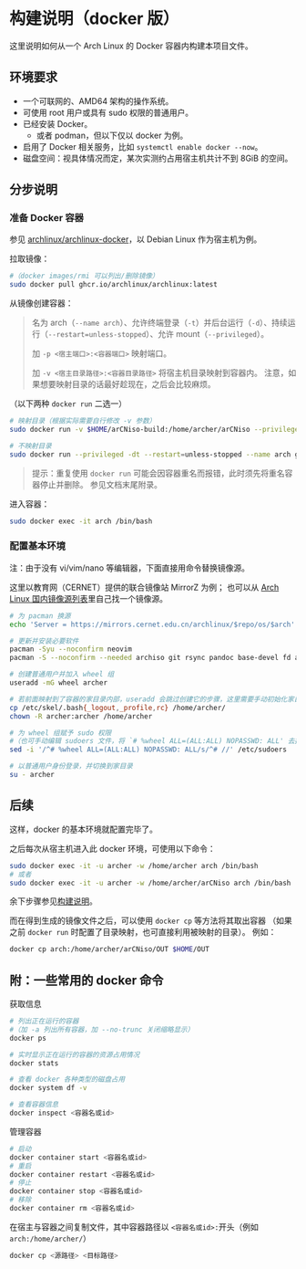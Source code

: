 # 构建说明（docker 版）
这里说明如何从一个 Arch Linux 的 Docker 容器内构建本项目文件。

## 环境要求

- 一个可联网的、AMD64 架构的操作系统。
- 可使用 root 用户或具有 sudo 权限的普通用户。
- 已经安装 Docker。
  - 或者 podman，但以下仅以 docker 为例。
- 启用了 Docker 相关服务，比如 `systemctl enable docker --now`。
- 磁盘空间：视具体情况而定，某次实测约占用宿主机共计不到 8GiB 的空间。

## 分步说明

### 准备 Docker 容器
参见 [archlinux/archlinux-docker](https://github.com/archlinux/archlinux-docker)，以 Debian Linux 作为宿主机为例。

拉取镜像：
```bash
#（docker images/rmi 可以列出/删除镜像）
sudo docker pull ghcr.io/archlinux/archlinux:latest
```

从镜像创建容器：
> 名为 arch（`--name arch`）、允许终端登录（`-t`）并后台运行（`-d`）、持续运行（`--restart=unless-stopped`）、允许 mount（`--privileged`）。
>
> 加 `-p <宿主端口>:<容器端口>` 映射端口。
>
> 加 `-v <宿主目录路径>:<容器目录路径>` 将宿主机目录映射到容器内。
> 注意，如果想要映射目录的话最好趁现在，之后会比较麻烦。

（以下两种 `docker run` 二选一）
```bash
# 映射目录（根据实际需要自行修改 -v 参数）
sudo docker run -v $HOME/arCNiso-build:/home/archer/arCNiso --privileged -dt --restart=unless-stopped --name arch ghcr.io/archlinux/archlinux:latest
```
```bash
# 不映射目录
sudo docker run --privileged -dt --restart=unless-stopped --name arch ghcr.io/archlinux/archlinux:latest
```

> 提示：重复使用 `docker run` 可能会因容器重名而报错，此时须先将重名容器停止并删除。
> 参见文档末尾附录。

进入容器：
```bash
sudo docker exec -it arch /bin/bash
```

### 配置基本环境

注：由于没有 vi/vim/nano 等编辑器，下面直接用命令替换镜像源。

这里以教育网（CERNET）提供的联合镜像站 MirrorZ 为例；
也可以从 [Arch Linux 国内镜像源列表](https://archlinux.org/mirrorlist/?country=CN&protocol=https&ip_version=4&use_mirror_status=on)里自己找一个镜像源。
```bash
# 为 pacman 换源
echo 'Server = https://mirrors.cernet.edu.cn/archlinux/$repo/os/$arch' >/etc/pacman.d/mirrorlist

# 更新并安装必要软件
pacman -Syu --noconfirm neovim
pacman -S --noconfirm --needed archiso git rsync pandoc base-devel fd asp cmake less sudo

# 创建普通用户并加入 wheel 组
useradd -mG wheel archer

# 若前面映射到了容器的家目录内部，useradd 会跳过创建它的步骤，这里需要手动初始化家目录
cp /etc/skel/.bash{_logout,_profile,rc} /home/archer/
chown -R archer:archer /home/archer

# 为 wheel 组赋予 sudo 权限
#（也可手动编辑 sudoers 文件，将 `# %wheel ALL=(ALL:ALL) NOPASSWD: ALL' 去掉注释）
sed -i '/^# %wheel ALL=(ALL:ALL) NOPASSWD: ALL/s/^# //' /etc/sudoers

# 以普通用户身份登录，并切换到家目录
su - archer 
```

## 后续
这样，docker 的基本环境就配置完毕了。

之后每次从宿主机进入此 docker 环境，可使用以下命令：
```bash
sudo docker exec -it -u archer -w /home/archer arch /bin/bash
# 或者
sudo docker exec -it -u archer -w /home/archer/arCNiso arch /bin/bash
```
余下步骤参见[构建说明](./BUILD.md)。

而在得到生成的镜像文件之后，可以使用 `docker cp` 等方法将其取出容器
（如果之前 `docker run` 时配置了目录映射，也可直接利用被映射的目录）。
例如：
```bash
docker cp arch:/home/archer/arCNiso/OUT $HOME/OUT
```

## 附：一些常用的 docker 命令
获取信息
```bash
# 列出正在运行的容器
#（加 -a 列出所有容器，加 --no-trunc 关闭缩略显示）
docker ps

# 实时显示正在运行的容器的资源占用情况
docker stats

# 查看 docker 各种类型的磁盘占用
docker system df -v

# 查看容器信息
docker inspect <容器名或id>
```

管理容器
```bash
# 启动
docker container start <容器名或id>
# 重启
docker container restart <容器名或id>
# 停止
docker container stop <容器名或id>
# 移除
docker container rm <容器名或id>
```

在宿主与容器之间复制文件，其中容器路径以 `<容器名或id>:`开头（例如 `arch:/home/archer/`）
```bash
docker cp <源路径> <目标路径>
```

